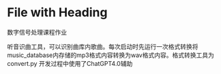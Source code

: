 # File with Heading

数字信号处理课程作业

听音识曲工具，可以识别曲库内歌曲。每次启动时先运行一次格式转换将music_database内存储的mp3格式内容转换为wav格式内容。格式转换工具为convert.py
开发过程中使用了ChatGPT4.0辅助
